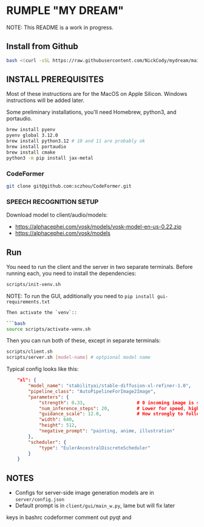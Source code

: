 # RUMPLE "MY DREAM"

NOTE: This README is a work in progress.

## Install from Github

```bash
bash <(curl -sSL https://raw.githubusercontent.com/NickCody/mydream/main/install-mydream.sh)
```

## INSTALL PREREQUISITES

Most of these instructions are for the MacOS on Apple Silicon. Windows instructions will be added later.

Some preliminary installations, you'll need Homebrew, python3, and portaudio.

```bash
brew install pyenv
pyenv global 3.12.0
brew install python3.12 # 10 and 11 are probably ok
brew install portaudio
brew install cmake
python3 -m pip install jax-metal
```

### CodeFormer

```bash
git clone git@github.com:sczhou/CodeFormer.git
```

### SPEECH RECOGNITION SETUP

Download model to client/audio/models:

- <https://alphacephei.com/vosk/models/vosk-model-en-us-0.22.zip>
- <https://alphacephei.com/vosk/models>

## Run

You need to run the client and the server in two separate terminals. Before running each, you need to install the dependencies:

```bash
scripts/init-venv.sh
```

NOTE: To run the GUI, additionally you need to `pip install gui-requirements.txt`

```bash
Then activate the `venv`::

```bash
source scripts/activate-venv.sh
```

Then you can run both of these, except in separate terminals:

```bash
scripts/client.sh
scripts/server.sh [model-name] # optpional model name
```

Typical config looks like this:

```json
    "xl": {
        "model_name": "stabilityai/stable-diffusion-xl-refiner-1.0",
        "pipeline_class": "AutoPipelineForImage2Image",
        "parameters": {
            "strength": 0.33,                   # 0 incoming image is strong, 1 weak
            "num_inference_steps": 20,          # Lower for speed, higher for quality          
            "guidance_scale": 12.0,             # How strongly to follow prompt
            "width": 640,                       
            "height": 512,
            "negative_prompt": "painting, anime, illustration"
        },
        "scheduler": {
            "type": "EulerAncestralDiscreteScheduler"
        }
    }
```

## NOTES

- Configs for server-side image generation models are in `server/config.json`
- Default prompt is in `client/gui/main_w.py`, lame but will fix later

keys in bashrc
codeformer
comment out pyqt and
